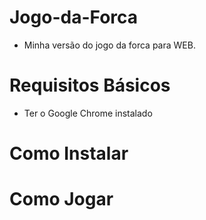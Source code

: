 # Jogo-da-Forca
- Minha versão do jogo da forca para WEB.

# Requisitos Básicos
- Ter o Google Chrome instalado

# Como Instalar

# Como Jogar
